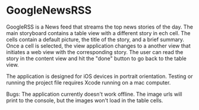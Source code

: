# GoogleNewsRSS

GoogleRSS is a News feed that streams the top news stories of the day.
The main storyboard contains a table view with a different story in ech cell.
The cells contain a default picture, the title of the story, and a brief summary.
Once a cell is selected, the view application changes to a another view that initiates a web view with the corresponding story.
The user can read the story in the content view and hit the "done" button to go back to the table view.

The application is designed for iOS devices in portrait orientation.
Testing or running the project file requires Xcode running on a mac computer.

Bugs:
The application currently doesn't work offline.
The image urls will print to the console, but the images won't load in the table cells.
